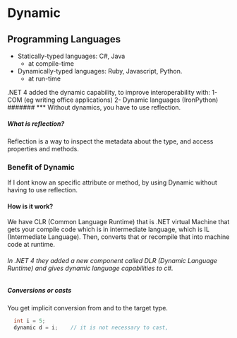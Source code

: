 # Dynamic

## Programming Languages
  - Statically-typed languages: C#, Java
      - at compile-time
  - Dynamically-typed languages: Ruby, Javascript, Python.
      - at run-time

.NET 4 added the dynamic capability, to improve interoperability with:
  1- COM (eg writing office applications)
  2- Dynamic languages (IronPython)
####### *** Without dynamics, you have to use reflection.
##### What is reflection?
  Reflection is a way to inspect the metadata about the type, and access properties and methods.
  
### Benefit of Dynamic
  If I dont know an specific attribute or method, by using Dynamic without having to use reflection.


#### How is it work?
We have CLR (Common Language Runtime) that is .NET virtual Machine that gets your compile code which is in intermediate language, 
which is IL (Intermediate Language). Then, converts that or recompile that into machine code at runtime.
###### In .NET 4 they added a new component called DLR (Dynamic Language Runtime) and gives dynamic language capabilities to c#.

##### Conversions or casts
  You get implicit conversion from and to the target type.
```c#
  int i = 5;
  dynamic d = i;    // it is not necessary to cast,
```
